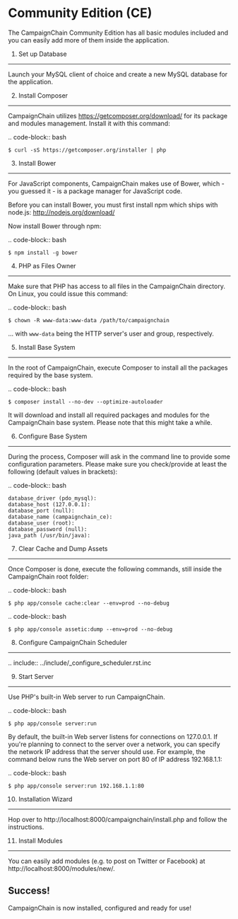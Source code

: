 Community Edition (CE)
======================

The CampaignChain Community Edition has all basic modules included and you can
easily add more of them inside the application.

1. Set up Database
------------------

Launch your MySQL client of choice and create a new MySQL database for the
application.

2. Install Composer
-------------------

CampaignChain utilizes https://getcomposer.org/download/ for its package and
modules management. Install it with this command:

.. code-block:: bash

    $ curl -sS https://getcomposer.org/installer | php

3. Install Bower
----------------

For JavaScript components, CampaignChain makes use of Bower, which - you guessed
it - is a package manager for JavaScript code.

Before you can install Bower, you must first install npm which ships with
node.js: http://nodejs.org/download/

Now install Bower through npm:

.. code-block:: bash

    $ npm install -g bower

4. PHP as Files Owner
---------------------

Make sure that PHP has access to all files in the CampaignChain directory. On
Linux, you could issue this command:

.. code-block:: bash

    $ chown -R www-data:www-data /path/to/campaignchain

... with ``www-data`` being the HTTP server's user and group, respectively.

5. Install Base System
----------------------

In the root of CampaignChain, execute Composer to install all the packages
required by the base system.

.. code-block:: bash

    $ composer install --no-dev --optimize-autoloader

It will download and install all required packages and modules for the
CampaignChain base system. Please note that this might take a while.

6. Configure Base System
------------------------

During the process, Composer will ask in the command line to provide some
configuration parameters. Please make sure you check/provide at least the
following (default values in brackets):

.. code-block:: bash

    database_driver (pdo_mysql):
    database_host (127.0.0.1):
    database_port (null):
    database_name (campaignchain_ce):
    database_user (root):
    database_password (null):
    java_path (/usr/bin/java):

7. Clear Cache and Dump Assets
------------------------------

Once Composer is done, execute the following commands, still inside the
CampaignChain root folder:

.. code-block:: bash

    $ php app/console cache:clear --env=prod --no-debug

.. code-block:: bash

    $ php app/console assetic:dump --env=prod --no-debug

8. Configure CampaignChain Scheduler
------------------------------------

.. include:: ../include/_configure_scheduler.rst.inc

9. Start Server
---------------

Use PHP's built-in Web server to run CampaignChain.

.. code-block:: bash

    $ php app/console server:run

By default, the built-in Web server listens for connections on 127.0.0.1. If
you're planning to connect to the server over a network, you can specify the
network IP address that the server should use. For example, the command below
runs the Web server on port 80 of IP address 192.168.1.1:

.. code-block:: bash

    $ php app/console server:run 192.168.1.1:80
    
10. Installation Wizard
-----------------------

Hop over to http://localhost:8000/campaignchain/install.php and follow the
instructions.

11. Install Modules
-------------------

You can easily add modules (e.g. to post on Twitter or Facebook) at
http://localhost:8000/modules/new/.

Success!
--------

CampaignChain is now installed, configured and ready for use!